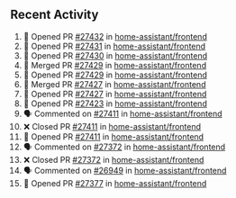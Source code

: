 ## Recent Activity

<!--START_SECTION:activity-->
1. 💪 Opened PR [#27432](https://github.com/home-assistant/frontend/pull/27432) in [home-assistant/frontend](https://github.com/home-assistant/frontend)
2. 💪 Opened PR [#27431](https://github.com/home-assistant/frontend/pull/27431) in [home-assistant/frontend](https://github.com/home-assistant/frontend)
3. 💪 Opened PR [#27430](https://github.com/home-assistant/frontend/pull/27430) in [home-assistant/frontend](https://github.com/home-assistant/frontend)
4. 🎉 Merged PR [#27429](https://github.com/home-assistant/frontend/pull/27429) in [home-assistant/frontend](https://github.com/home-assistant/frontend)
5. 💪 Opened PR [#27429](https://github.com/home-assistant/frontend/pull/27429) in [home-assistant/frontend](https://github.com/home-assistant/frontend)
6. 🎉 Merged PR [#27427](https://github.com/home-assistant/frontend/pull/27427) in [home-assistant/frontend](https://github.com/home-assistant/frontend)
7. 💪 Opened PR [#27427](https://github.com/home-assistant/frontend/pull/27427) in [home-assistant/frontend](https://github.com/home-assistant/frontend)
8. 💪 Opened PR [#27423](https://github.com/home-assistant/frontend/pull/27423) in [home-assistant/frontend](https://github.com/home-assistant/frontend)
9. 🗣 Commented on [#27411](https://github.com/home-assistant/frontend/issues/27411) in [home-assistant/frontend](https://github.com/home-assistant/frontend)
10. ❌ Closed PR [#27411](https://github.com/home-assistant/frontend/pull/27411) in [home-assistant/frontend](https://github.com/home-assistant/frontend)
11. 💪 Opened PR [#27411](https://github.com/home-assistant/frontend/pull/27411) in [home-assistant/frontend](https://github.com/home-assistant/frontend)
12. 🗣 Commented on [#27372](https://github.com/home-assistant/frontend/issues/27372) in [home-assistant/frontend](https://github.com/home-assistant/frontend)
13. ❌ Closed PR [#27372](https://github.com/home-assistant/frontend/pull/27372) in [home-assistant/frontend](https://github.com/home-assistant/frontend)
14. 🗣 Commented on [#26949](https://github.com/home-assistant/frontend/issues/26949) in [home-assistant/frontend](https://github.com/home-assistant/frontend)
15. 💪 Opened PR [#27377](https://github.com/home-assistant/frontend/pull/27377) in [home-assistant/frontend](https://github.com/home-assistant/frontend)
<!--END_SECTION:activity-->
